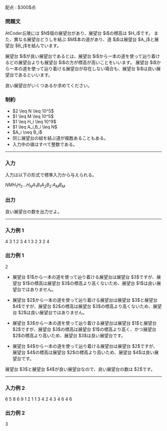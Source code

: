 
<div>

<span>

<span>

<p>
配点 : $300$点
</p>

<div>

<section>

### **問題文**

<p>
AtCoder丘陵には $N$個の展望台があり、展望台 $i$の標高は $H_i$です。
また、異なる展望台どうしを結ぶ $M$本の道があり、道 $j$は展望台 $A_j$と展望台 $B_j$を結んでいます。
</p>

<p>
展望台 $i$が良い展望台であるとは、展望台 $i$から一本の道を使って辿り着けるどの展望台よりも展望台 $i$の方が標高が高いことをいいます。
展望台 $i$から一本の道を使って辿り着ける展望台が存在しない場合も、展望台 $i$は良い展望台であるといいます。
</p>

<p>
良い展望台がいくつあるか求めてください。
</p>

</section>

</div>

<div>

<section>

### **制約**

<ul>

<li>
$2 \leq N \leq 10^5$
</li>

<li>
$1 \leq M \leq 10^5$
</li>

<li>
$1 \leq H_i \leq 10^9$
</li>

<li>
$1 \leq A_i,B_i \leq N$
</li>

<li>
$A_i \neq B_i$
</li>

<li>
同じ展望台の組を結ぶ道が複数あることもある。
</li>

<li>
入力中の値はすべて整数である。
</li>

</ul>

</section>

</div>

---

<div>

<div>

<section>

### **入力**

<p>
入力は以下の形式で標準入力から与えられる。
</p>

<div>

$N$$M$$H_1$$H_2$$...$$H_N$$A_1$$B_1$$A_2$$B_2$$:$$A_M$$B_M$
</div>

</section>

</div>

<div>

<section>

### **出力**

<p>
良い展望台の数を出力せよ。
</p>

</section>

</div>

</div>

---

<div>

<section>

### **入力例 1**

<div>

4 3
1 2 3 4
1 3
2 3
2 4

</div>

</section>

</div>

<div>

<section>

### **出力例 1**

<div>

2

</div>

<ul>

<li>

<p>
展望台 $1$から一本の道を使って辿り着ける展望台は展望台 $3$ですが、展望台 $1$の標高は展望台 $3$の標高より高くないため、展望台 $1$は良い展望台ではありません。
</p>

</li>

<li>

<p>
展望台 $2$から一本の道を使って辿り着ける展望台は展望台 $3$と展望台 $4$ですが、展望台 $2$の標高は展望台 $3$の標高より高くないため、展望台 $2$は良い展望台ではありません。
</p>

</li>

<li>

<p>
展望台 $3$から一本の道を使って辿り着ける展望台は展望台 $1$と展望台 $2$ですが、展望台 $3$の標高は展望台 $1$の標高より高く、かつ展望台 $2$の標高より高いため、展望台 $3$は良い展望台です。
</p>

</li>

<li>

<p>
展望台 $4$から一本の道を使って辿り着ける展望台は展望台 $2$ですが、展望台 $4$の標高は展望台 $2$の標高より高いため、展望台 $4$は良い展望台です。
</p>

</li>

</ul>

<p>
展望台 $3$と展望台 $4$が良い展望台なので、良い展望台の数は $2$です。
</p>

</section>

</div>

---

<div>

<section>

### **入力例 2**

<div>

6 5
8 6 9 1 2 1
1 3
4 2
4 3
4 6
4 6

</div>

</section>

</div>

<div>

<section>

### **出力例 2**

<div>

3

</div>

</section>

</div>

</span>

</span>

</div>
